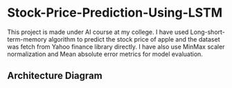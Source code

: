 # Stock-Price-Prediction-Using-LSTM
This project is made under AI course at my college. 
I have used Long-short-term-memory algorithm to predict the stock price of apple and the dataset was fetch from Yahoo finance library directly.
I have also use MinMax scaler normalization and Mean absolute error metrics for model evaluation.

## Architecture Diagram
